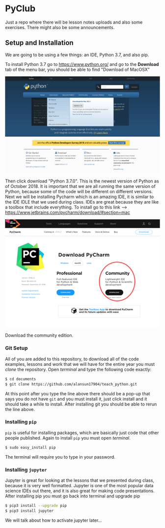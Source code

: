 # PyClub
Just a repo where there will be lesson notes uploads and also some exercises. There might also be some announcements.

## Setup and Installation
We are going to be using a few things: an IDE, Python 3.7, and also pip.

To install Python 3.7 go to https://www.python.org/ and go to the **Download** tab of the menu bar, you should be able to find "Download of MacOSX"

![python homepage](images/pyorg.png) 

Then click download "Python 3.7.0". This is the newest version of Python as of October 2018.
It is important that we are all running the same version of Python, because some of the code will be different on different versions.
Next we will be installing Pycharm which is an amazing IDE, it is similar to the IDE IDLE that we used during class. IDEs are great
because they are like a toolbox that include everything. To install go to this link --> https://www.jetbrains.com/pycharm/download/#section=mac

![pycharm homepage](images/ce.png)


Download the community edition.

### Git Setup
All of you are added to this repository, to download all of the code examples, lessons and work that we will have for the entire
year you must *clone* the repository. Open *terminal* and type the following code exactly:
```bash
$ cd documents
$ git clone https://github.com/alansun17904/teach_python.git
```
At this point after you type the line above there should be a pop-up that says you do not have `git` and you must install it, 
just click install and it should take a while to install. After installing git you should be able to rerun the line above.

### Installing `pip`
`pip` is useful for installing packages, which are basically just code that other people published. Again to install `pip`
you must open *terminal*.
```bash
$ sudo easy_install pip
```
The terminal will require you to type in your password.

### Installing `jupyter`
Jupyter is great for looking at the lessons that we presented during class, because it is very well formatted. Jupyter is 
one of the most popular data science IDEs out there, and it is also great for making code presentations. After installing pip
you must go back into terminal and upgrade pip
```bash
$ pip3 install --upgrade pip
$ pip3 install jupyter
```
We will talk about how to activate jupyter later...